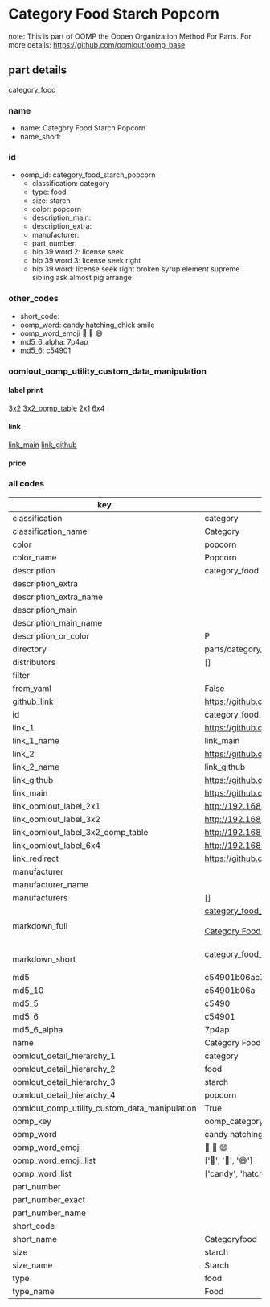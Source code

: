 # Category Food Starch Popcorn  

note: This is part of OOMP the Oopen Organization Method For Parts. For more details: https://github.com/oomlout/oomp_base

##  part details
  



category_food



### name
* name: Category Food Starch Popcorn
* name_short: 
### id
* oomp_id: category_food_starch_popcorn
  * classification: category
  * type: food
  * size: starch
  * color: popcorn
  * description_main: 
  * description_extra: 
  * manufacturer: 
  * part_number: 
  * bip 39 word 2: license seek
  * bip 39 word 3: license seek right
  * bip 39 word: license seek right broken syrup element supreme sibling ask almost pig arrange

### other_codes
* short_code: 
* oomp_word: candy hatching_chick smile
* oomp_word_emoji :candy: :hatching_chick: :smile:
* md5_6_alpha: 7p4ap
* md5_6: c54901






### oomlout_oomp_utility_custom_data_manipulation
#### label print
[3x2](http://192.168.1.245:1112/?label=oomp%207p4ap)
[3x2_oomp_table](http://192.168.1.108:1112/?label=oomp%207p4ap)
[2x1](http://192.168.1.242:1112/?label=oomp%207p4ap)
[6x4](http://192.168.1.55:1112/?label=oomp%207p4ap)    

#### link

[link_main](https://github.com/oomlout/oomlout_oomp_version_1_messy/tree/main/parts/category_food_starch_popcorn) [link_github](https://github.com/oomlout/oomlout_oomp_version_1_messy/tree/main/parts/category_food_starch_popcorn)                             

#### price







### all codes 
| key | value |  
| --- | --- |  
| classification | category |  
| classification_name | Category |  
| color | popcorn |  
| color_name | Popcorn |  
| description | category_food |  
| description_extra |  |  
| description_extra_name |  |  
| description_main |  |  
| description_main_name |  |  
| description_or_color | P  |  
| directory | parts/category_food_starch_popcorn |  
| distributors | [] |  
| filter |  |  
| from_yaml | False |  
| github_link | https://github.com/oomlout/oomlout_oomp_part_src/tree/main/parts/category_food_starch_popcorn |  
| id | category_food_starch_popcorn |  
| link_1 | https://github.com/oomlout/oomlout_oomp_version_1_messy/tree/main/parts/category_food_starch_popcorn |  
| link_1_name | link_main |  
| link_2 | https://github.com/oomlout/oomlout_oomp_version_1_messy/tree/main/parts/category_food_starch_popcorn |  
| link_2_name | link_github |  
| link_github | https://github.com/oomlout/oomlout_oomp_version_1_messy/tree/main/parts/category_food_starch_popcorn |  
| link_main | https://github.com/oomlout/oomlout_oomp_version_1_messy/tree/main/parts/category_food_starch_popcorn |  
| link_oomlout_label_2x1 | http://192.168.1.242:1112/?label=oomp%207p4ap |  
| link_oomlout_label_3x2 | http://192.168.1.245:1112/?label=oomp%207p4ap |  
| link_oomlout_label_3x2_oomp_table | http://192.168.1.108:1112/?label=oomp%207p4ap |  
| link_oomlout_label_6x4 | http://192.168.1.55:1112/?label=oomp%207p4ap |  
| link_redirect | https://github.com/oomlout/oomlout_oomp_version_1_messy/tree/main/parts/category_food_starch_popcorn |  
| manufacturer |  |  
| manufacturer_name |  |  
| manufacturers | [] |  
| markdown_full | [category_food_starch_popcorn](none)<br>[](none)<br>[Category Food Starch Popcorn](none)<br><br> |  
| markdown_short | [category_food_starch_popcorn](none)<br><br> |  
| md5 | c54901b06ac7bb3d1eee51c973b0c409 |  
| md5_10 | c54901b06a |  
| md5_5 | c5490 |  
| md5_6 | c54901 |  
| md5_6_alpha | 7p4ap |  
| name | Category Food Starch Popcorn |  
| oomlout_detail_hierarchy_1 | category |  
| oomlout_detail_hierarchy_2 | food |  
| oomlout_detail_hierarchy_3 | starch |  
| oomlout_detail_hierarchy_4 | popcorn |  
| oomlout_oomp_utility_custom_data_manipulation | True |  
| oomp_key | oomp_category_food_starch_popcorn |  
| oomp_word | candy hatching_chick smile |  
| oomp_word_emoji | :candy: :hatching_chick: :smile: |  
| oomp_word_emoji_list | [':candy:', ':hatching_chick:', ':smile:'] |  
| oomp_word_list | ['candy', 'hatching_chick', 'smile'] |  
| part_number |  |  
| part_number_exact |  |  
| part_number_name |  |  
| short_code |  |  
| short_name | Categoryfood |  
| size | starch |  
| size_name | Starch |  
| type | food |  
| type_name | Food |  

